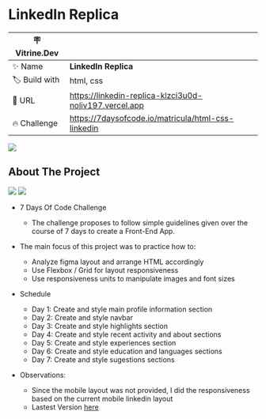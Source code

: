 # LinkedIn Replica

| :placard: Vitrine.Dev |     |
| -------------  | --- |
| :sparkles: Name        | **LinkedIn Replica**
| :label: Build with | html, css
| :rocket: URL         | https://linkedin-replica-klzci3u0d-noliv197.vercel.app
| :fire: Challenge     | https://7daysofcode.io/matricula/html-css-linkedin

<!-- Inserir imagem com a #vitrinedev ao final do link -->
![](https://imagizer.imageshack.com/img923/2849/XrsLxn.gif#vitrinedev)

## About The Project

<img src="http://img.shields.io/static/v1?label=Development&message=Finished&color=GREEN&style=for-the-badge"/>
<img src="http://img.shields.io/static/v1?label=CODE%20REVIEW&message=Not%20Started&color=red&style=for-the-badge"/>

* 7 Days Of Code Challenge
  * The challenge proposes to follow simple guidelines given over the course of 7 days to create a Front-End App. 
 
* The main focus of this project was to practice how to:
  * Analyze figma layout and arrange HTML accordingly
  * Use Flexbox / Grid for layout responsiveness
  * Use responsiveness units to manipulate images and font sizes

- Schedule
  - Day 1: Create and style main profile information section
  - Day 2: Create and style navbar
  - Day 3: Create and style highlights section
  - Day 4: Create and style recent activity and about sections
  - Day 5: Create and style experiences section
  - Day 6: Create and style education and languages sections
  - Day 7: Create and style sugestions sections

- Observations:
  - Since the mobile layout was not provided, I did the responsiveness based on the current mobile linkedin layout 
  - Lastest Version [here](https://linkedin-replica.vercel.app)
